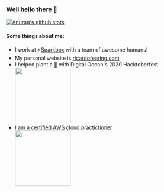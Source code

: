 ### Well hello there 👋

[![Anurag's github stats](https://github-readme-stats.vercel.app/api?username=rfearing&count_private=true&show_icons=true&theme=vue-dark)](https://github.com/anuraghazra/github-readme-stats)

#### Some things about me:
- I work at ⚡[Sparkbox](https://seesparkbox.com/) with a team of awesome humans!
- My personal website is [ricardofearing.com](https://ricardofearing.com)
- I helped plant a 🌲 with Digital Ocean's 2020 Hacktoberfest
  <br /> <img width="150" src="https://anchor.digitalocean.com/rs/113-DTN-266/images/Tree%20Badge.png" />
- I am a [certified AWS cloud practictioner](https://www.youracclaim.com/badges/caa89c2e-91e8-4996-877d-0382ef1f0096)
  <br /> <img width="150" src="https://images.youracclaim.com/size/680x680/images/68468004-5a85-4f3b-bc58-590773979486/AWS-CloudPractitioner-2020.png" />
